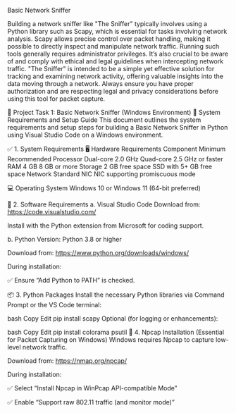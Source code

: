 Basic Network Sniffer

Building a network sniffer like "The Sniffer" typically involves using a Python library such as Scapy, which is essential for tasks involving network analysis. Scapy allows precise control over packet handling, making it possible to directly inspect and manipulate network traffic. Running such tools generally requires administrator privileges. It’s also crucial to be aware of and comply with ethical and legal guidelines when intercepting network traffic. "The Sniffer" is intended to be a simple yet effective solution for tracking and examining network activity, offering valuable insights into the data moving through a network. Always ensure you have proper authorization and are respecting legal and privacy considerations before using this tool for packet capture.

📄 Project Task 1: Basic Network Sniffer (Windows Environment)
🔧 System Requirements and Setup Guide
This document outlines the system requirements and setup steps for building a Basic Network Sniffer in Python using Visual Studio Code on a Windows environment.

✅ 1. System Requirements
🖥️ Hardware Requirements
Component	Minimum	Recommended
Processor	Dual-core 2.0 GHz	Quad-core 2.5 GHz or faster
RAM	4 GB	8 GB or more
Storage	2 GB free space	SSD with 5+ GB free space
Network	Standard NIC	NIC supporting promiscuous mode

💻 Operating System
Windows 10 or Windows 11 (64-bit preferred)

🧰 2. Software Requirements
a. Visual Studio Code
Download from: https://code.visualstudio.com/

Install with the Python extension from Microsoft for coding support.

b. Python
Version: Python 3.8 or higher

Download from: https://www.python.org/downloads/windows/

During installation:

✅ Ensure “Add Python to PATH” is checked.

📦 3. Python Packages
Install the necessary Python libraries via Command Prompt or the VS Code terminal:

bash
Copy
Edit
pip install scapy
Optional (for logging or enhancements):

bash
Copy
Edit
pip install colorama psutil
📡 4. Npcap Installation (Essential for Packet Capturing on Windows)
Windows requires Npcap to capture low-level network traffic.

Download from: https://nmap.org/npcap/

During installation:

✅ Select “Install Npcap in WinPcap API-compatible Mode”

✅ Enable “Support raw 802.11 traffic (and monitor mode)”
